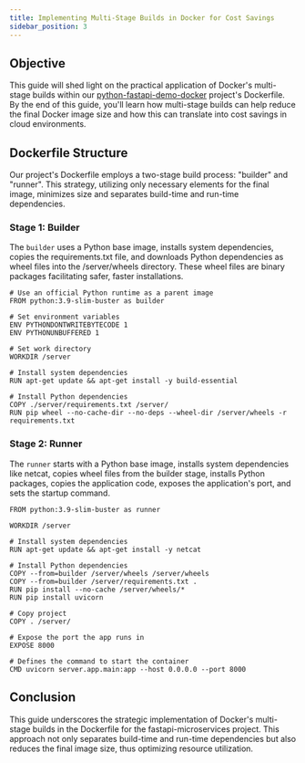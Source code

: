 ```yaml
---
title: Implementing Multi-Stage Builds in Docker for Cost Savings
sidebar_position: 3
---
```

## Objective
This guide will shed light on the practical application of Docker's multi-stage builds within our [python-fastapi-demo-docker](https://github.com/aws-samples/python-fastapi-demo-docker) project's Dockerfile. By the end of this guide, you'll learn how multi-stage builds can help reduce the final Docker image size and how this can translate into cost savings in cloud environments.

## Dockerfile Structure
Our project's Dockerfile employs a two-stage build process: "builder" and "runner". This strategy, utilizing only necessary elements for the final image, minimizes size and separates build-time and run-time dependencies.

### Stage 1: Builder
The `builder` uses a Python base image, installs system dependencies, copies the requirements.txt file, and downloads Python dependencies as wheel files into the /server/wheels directory. These wheel files are binary packages facilitating safer, faster installations.

```
# Use an official Python runtime as a parent image
FROM python:3.9-slim-buster as builder

# Set environment variables
ENV PYTHONDONTWRITEBYTECODE 1
ENV PYTHONUNBUFFERED 1

# Set work directory
WORKDIR /server

# Install system dependencies
RUN apt-get update && apt-get install -y build-essential

# Install Python dependencies
COPY ./server/requirements.txt /server/
RUN pip wheel --no-cache-dir --no-deps --wheel-dir /server/wheels -r requirements.txt
```

### Stage 2: Runner
The `runner` starts with a Python base image, installs system dependencies like netcat, copies wheel files from the builder stage, installs Python packages, copies the application code, exposes the application's port, and sets the startup command.

```
FROM python:3.9-slim-buster as runner

WORKDIR /server

# Install system dependencies
RUN apt-get update && apt-get install -y netcat

# Install Python dependencies
COPY --from=builder /server/wheels /server/wheels
COPY --from=builder /server/requirements.txt .
RUN pip install --no-cache /server/wheels/*
RUN pip install uvicorn

# Copy project
COPY . /server/

# Expose the port the app runs in
EXPOSE 8000

# Defines the command to start the container
CMD uvicorn server.app.main:app --host 0.0.0.0 --port 8000
```

## Conclusion

This guide underscores the strategic implementation of Docker's multi-stage builds in the Dockerfile for the fastapi-microservices project. This approach not only separates build-time and run-time dependencies but also reduces the final image size, thus optimizing resource utilization.
